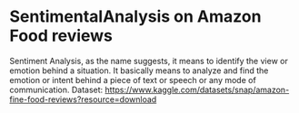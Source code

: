 # SentimentalAnalysis on Amazon Food reviews
Sentiment Analysis, as the name suggests, it means to identify the view or emotion behind a situation. It basically means to analyze and find the emotion or intent behind a piece of text or speech or any mode of communication. 
Dataset: https://www.kaggle.com/datasets/snap/amazon-fine-food-reviews?resource=download
